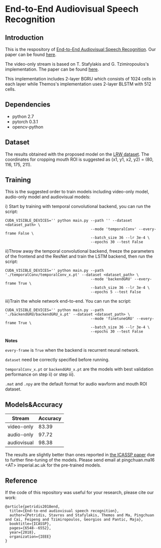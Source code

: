 # End-to-End Audiovisual Speech Recognition

## Introduction

This is the respository of [End-to-End Audiovisual Speech Recognition](https://sites.google.com/view/audiovisual-speech-recognition). Our paper can be found [here](https://arxiv.org/pdf/1802.06424.pdf). 

The video-only stream is based on T. Stafylakis and G. Tzimiropoulos's implementation. The paper can be found [here](https://arxiv.org/pdf/1703.04105.pdf).

This implementation includes 2-layer BGRU which consists of 1024 cells in each layer while Themos's implementation uses 2-layer BLSTM with 512 cells.

## Dependencies

* python 2.7
* pytorch 0.3.1
* opencv-python

## Dataset

The results obtained with the proposed model on the [LRW dataset](http://www.robots.ox.ac.uk/~vgg/data/lip_reading/lrw1.html). The coordinates for cropping mouth ROI is suggested as (x1, y1, x2, y2) = (80, 116, 175, 211).

## Training

This is the suggested order to train models including video-only model, audio-only model and audiovisual models:

i) Start by training with temporal convolutional backend, you can run the script:

```
CUDA_VISIBLE_DEVICES='' python main.py --path '' --dataset <dataset_path> \
                                       --mode 'temporalConv' --every-frame False \
                                       --batch_size 36 --lr 3e-4 \
                                       --epochs 30 --test False 
```

ii)Throw away the temporal convolutional backend, freeze the parameters of the frontend and the ResNet and train the LSTM backend, then run the script:

```
CUDA_VISIBLE_DEVICES='' python main.py --path './temporalConv/temporalConv_x.pt' --dataset <dataset_path> \
                                       --mode 'backendGRU' --every-frame True \
                                       --batch_size 36 --lr 3e-4 \
                                       --epochs 5 --test False 
```

iii)Train the whole network end-to-end. You can run the script:

```
CUDA_VISIBLE_DEVICES='' python main.py --path './backendGRU/backendGRU_x.pt' --dataset <dataset_path> \
                                       --mode 'finetuneGRU' --every-frame True \
                                       --batch_size 36 --lr 3e-4 \
                                       --epochs 30 --test False 
```

**Notes**

`every-frame` is `True` when the backend is recurrent neural network.

`dataset` need be correctly specified before running.

`temporalConv_x.pt` or `backendGRU_x.pt` are the models with best validation performance on step ii) or step iii).

`.mat` and `.npy` are the default format for audio wavform and mouth ROI dataset.

## Models&Accuracy

|Stream        |Accuracy    |
|--------------|------------|
|video-only    |83.39       |
|audio-only    |97.72       |
|audiovisual   |98.38       |

The results are slightly better than ones reported in [the ICASSP paper](https://ieeexplore.ieee.org/document/8461326) due to further fine-tuning of the models. Please send email at pingchuan.ma16 \<AT\> imperial.ac.uk for the pre-trained models.

## Reference

If the code of this repository was useful for your research, please cite our work:

```
@article{petridis2018end,
  title={End-to-end audiovisual speech recognition},
  author={Petridis, Stavros and Stafylakis, Themos and Ma, Pingchuan and Cai, Feipeng and Tzimiropoulos, Georgios and Pantic, Maja},
  booktitle={ICASSP},
  pages={6548--6552},
  year={2018},
  organization={IEEE}
}
```
